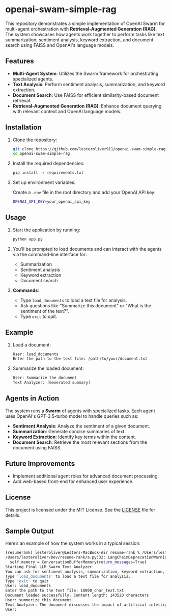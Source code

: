 # openai-swam-simple-rag

This repository demonstrates a simple implementation of OpenAI Swarm for multi-agent orchestration with **Retrieval-Augmented Generation (RAG)**. The system showcases how agents work together to perform tasks like text summarization, sentiment analysis, keyword extraction, and document search using FAISS and OpenAI's language models.

## Features

- **Multi-Agent System**: Utilizes the Swarm framework for orchestrating specialized agents.
- **Text Analysis**: Perform sentiment analysis, summarization, and keyword extraction.
- **Document Search**: Use FAISS for efficient similarity-based document retrieval.
- **Retrieval-Augmented Generation (RAG)**: Enhance document querying with relevant context and OpenAI language models.

## Installation

1. Clone the repository:

    ```bash
    git clone https://github.com/lesteroliver911/openai-swam-simple-rag.git
    cd openai-swam-simple-rag
    ```

2. Install the required dependencies:

    ```bash
    pip install -r requirements.txt
    ```

3. Set up environment variables:

    Create a `.env` file in the root directory and add your OpenAI API key:

    ```bash
    OPENAI_API_KEY=your_openai_api_key
    ```

## Usage

1. Start the application by running:

    ```bash
    python app.py
    ```

2. You'll be prompted to load documents and can interact with the agents via the command-line interface for:

    - Summarization
    - Sentiment analysis
    - Keyword extraction
    - Document search

3. **Commands**:
    - Type `load_documents` to load a text file for analysis.
    - Ask questions like "Summarize this document" or "What is the sentiment of the text?".
    - Type `exit` to quit.

## Example

1. Load a document:
    
    ```bash
    User: load_documents
    Enter the path to the text file: /path/to/your/document.txt
    ```

2. Summarize the loaded document:

    ```bash
    User: Summarize the document
    Text Analyzer: [Generated summary]
    ```

## Agents in Action

The system runs a **Swarm** of agents with specialized tasks. Each agent uses OpenAI's GPT-3.5-turbo model to handle queries such as:

- **Sentiment Analysis**: Analyze the sentiment of a given document.
- **Summarization**: Generate concise summaries of text.
- **Keyword Extraction**: Identify key terms within the content.
- **Document Search**: Retrieve the most relevant sections from the document using FAISS.

## Future Improvements

- Implement additional agent roles for advanced document processing.
- Add web-based front-end for enhanced user experience.

## License

This project is licensed under the MIT License. See the [LICENSE](LICENSE) file for details.

## Sample Output

Here’s an example of how the system works in a typical session:

```bash
(resumerank) lesteroliver@Lesters-MacBook-Air resume-rank % /Users/lesteroliver/Dev/resume-rank/resumerank/bin/python /Users/lesteroliver/Dev/resume-rank/a.py
/Users/lesteroliver/Dev/resume-rank/a.py:32: LangChainDeprecationWarning: Please see the migration guide at: https://python.langchain.com/docs/versions/migrating_memory/
  self.memory = ConversationBufferMemory(return_messages=True)
Starting Final LLM Swarm Text Analyzer
You can ask for sentiment analysis, summarization, keyword extraction, or ask questions about loaded documents.
Type 'load_documents' to load a text file for analysis.
Type 'exit' to quit
User: load_documents
Enter the path to the text file: 10000_char_text.txt
Document loaded successfully. Content length: 143520 characters
User: summerize this document
Text Analyzer: The document discusses the impact of artificial intelligence (AI) on various aspects of society, including healthcare, education, and the future of work. It highlights the potential benefits of AI in improving efficiency, decision-making, and innovation, but also raises concerns about ethical considerations, data privacy, and algorithmic bias. The document emphasizes the importance of collaboration between policymakers, technologists, and citizens to ensure that AI is developed and deployed in a way that benefits all of humanity. It also stresses the need for ongoing dialogue, transparency, and accountability in the development of AI technologies.
User: 
```

